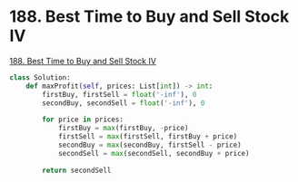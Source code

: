 # 188. Best Time to Buy and Sell Stock IV

[188. Best Time to Buy and Sell Stock IV](https://leetcode.com/problems/best-time-to-buy-and-sell-stock-iv)

```python
class Solution:
    def maxProfit(self, prices: List[int]) -> int:
        firstBuy, firstSell = float('-inf'), 0
        secondBuy, secondSell = float('-inf'), 0
        
        for price in prices:
            firstBuy = max(firstBuy, -price)
            firstSell = max(firstSell, firstBuy + price)
            secondBuy = max(secondBuy, firstSell - price)
            secondSell = max(secondSell, secondBuy + price)
            
        return secondSell
```

